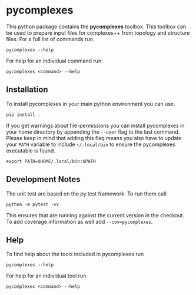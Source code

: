 # pycomplexes 

This python package contains the **pycomplexes** toolbox. This toolbox can be
used to prepare input files for complexes++ from topology and structure files.
For a full list of commands run.

    pycomplexes --help

For help for an individual command run:

    pycomplexes <command> --help

## Installation

To install pycomplexes in your main python environment you can use.

    pip install .

If you get warnings about file-permissions you can install pycomplexes in your
home directory by appending the `--user` flag to the last command. Please keep
in mind that adding this flag means you also have to update your `PATH` variable
to include `~/.local/bin` to ensure the pycomplexes executable is found.

    export PATH=$HOME/.local/bin:$PATH

## Development Notes

The unit test are based on the py.test framework. To run them call:

    python -m pytest -vv

This ensures that are running against the current version in the checkout. To
add coverage information as well add `--cov=pycomplexes`.

## Help

To find help about the tools included in pycomplexes run

    pycomplexes --help

For help for an individual tool run

    pycomplexes <command> --help

